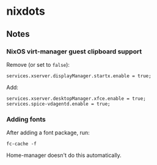 # nixdots

## Notes

### NixOS virt-manager guest clipboard support

Remove (or set to `false`):
```
services.xserver.displayManager.startx.enable = true;
```

Add:
```
services.xserver.desktopManager.xfce.enable = true;
services.spice-vdagentd.enable = true;
```

### Adding fonts
After adding a font package, run:
```shell
fc-cache -f
```

Home-manager doesn't do this automatically.